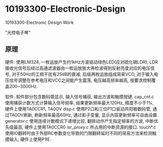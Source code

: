 10193300-Electronic-Design
==========================

10193300-Electronic Design Work

"光控电子琴"

原理
---------------------
硬件:
  使用LM324, 一枚运放产生约1kHz方波驱动绿色LED(应对硫化镉LDR);
  LDR接收光信号后经过高通滤波器由一枚运放放大再检波得到反射亮度对应的电压信号, 对于50Hz的工频干扰有25dB的衰减;
  后级两枚运放组成简易VCO, 对于输入电压信号调整在参考电压和VCC之间能产生震荡, 电压越高频率越高, 按要求控制覆盖200~3000Hz.
  
软件:
  软件部分包含数码管显示, 输入信号捕获, 输出方波和触摸按键.
  cap_cnt.c 使用捕获计数方式计算输入信号频率, 结果更新频率最大120Hz, 精度不小于1%, 硬件上使用TA0CCR1, TA0OV
  disp.c 使用P2口和三位P1口驱动共阳极数码管, 通过TA0OV刷新, 刷新频率最高60Hz, 通过影子变量, 显示内容更新频率可自由设置.
  generator.c 使用连续计数模式下递增比较, 翻转动作产生指定频率的方波, 中断优先级最高, 硬件上使用TA0CCR0
  isr_proxy.c 所占用的中断资源的接口.
  touch*.c 使用IO翻转时由于外部RC参数变化导致的门限翻转延时不同的简易方法来检测触摸输入, 硬件上使用P1IE.
  
